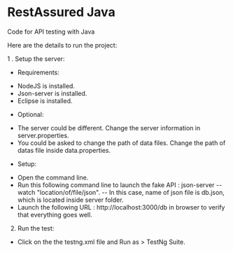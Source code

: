 # RestAssured Java
Code for API testing with Java

Here are the details to run the project:

1 . Setup the server:

* Requirements:
 - NodeJS is installed.
 - Json-server is installed.
 - Eclipse is installed.
 
* Optional:
- The server could be different. Change the server information in server.properties.
- You could be asked to change the path of data files. Change the path of datas file inside data.properties.
 
* Setup:
- Open the command line.
- Run this following command line to launch the fake API : json-server --watch "location/of/file/json".
  -- In this case, name of json file is db.json, which is located inside server folder.
- Launch the following URL : http://localhost:3000/db in browser to verify that everything goes well.

2. Run the test:
- Click on the the testng.xml file and Run as > TestNg Suite.
